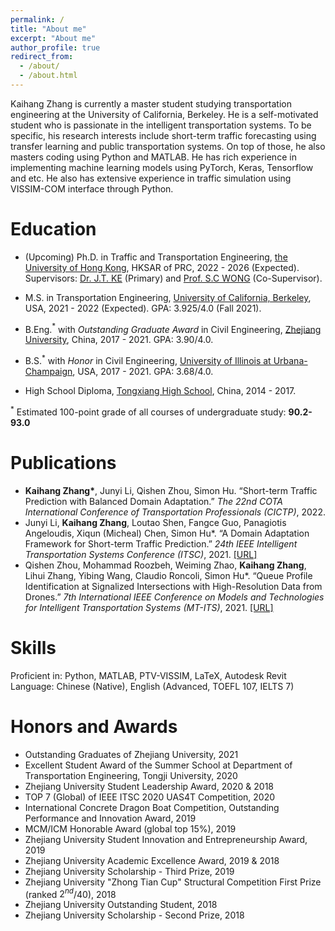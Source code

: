 ```yaml
---
permalink: /
title: "About me"
excerpt: "About me"
author_profile: true
redirect_from: 
  - /about/
  - /about.html
---
```


Kaihang Zhang is currently a master student studying transportation engineering at the University of California, Berkeley. He is a self-motivated student who is passionate in the intelligent transportation systems. To be specific, his research interests include short-term traffic forecasting using transfer learning and public transportation systems. On top of those, he also masters coding using Python and MATLAB. He has rich experience in implementing machine learning models using PyTorch, Keras, Tensorflow and etc. He also has extensive experience in traffic simulation using VISSIM-COM interface through Python.<br>

Education
======
- (Upcoming) Ph.D. in Traffic and Transportation Engineering, [the University of Hong Kong](https://www.hku.hk/), HKSAR of PRC, 2022 - 2026 (Expected). Supervisors: [Dr. J.T. KE](http://www.civil.hku.hk/pp-kejt.html) (Primary) and [Prof. S.C WONG](http://www.civil.hku.hk/pp-wongsc.html) (Co-Supervisor).

- M.S. in Transportation Engineering, [University of California, Berkeley](https://www.berkeley.edu/), USA, 2021 - 2022 (Expected). GPA: 3.925/4.0 (Fall 2021).

- B.Eng.$^*$ with $Outstanding\ Graduate\ Award$ in Civil Engineering, [Zhejiang University](http://www.zju.edu.cn/english/), China, 2017 - 2021. GPA: 3.90/4.0.

- B.S.$^*$ with $Honor$ in Civil Engineering, [University of Illinois at Urbana-Champaign](https://illinois.edu/), USA, 2017 - 2021. GPA: 3.68/4.0.

- High School Diploma, [Tongxiang High School](http://txgjzx.zjtxedu.org/Contentpage.html?id=29), China, 2014 - 2017.

$^*$ Estimated 100-point grade of all courses of undergraduate study: **90.2-93.0**

Publications
======
- **Kaihang Zhang\***, Junyi Li, Qishen Zhou, Simon Hu. “Short-term Traffic Prediction with Balanced Domain Adaptation.” *The 22nd COTA International Conference of Transportation Professionals (CICTP)*, 2022.
- Junyi Li, **Kaihang Zhang**, Loutao Shen, Fangce Guo, Panagiotis Angeloudis, Xiqun (Micheal) Chen, Simon Hu\*. “A Domain Adaptation Framework for Short-term Traffic Prediction.” *24th IEEE Intelligent Transportation Systems Conference (ITSC)*, 2021. [[URL]](https://ieeexplore.ieee.org/document/9564567)<br>
- Qishen Zhou, Mohammad Roozbeh, Weiming Zhao, **Kaihang Zhang**, Lihui Zhang, Yibing Wang, Claudio Roncoli, Simon Hu\*. “Queue Profile Identification at Signalized Intersections with High-Resolution Data from Drones.” *7th International IEEE Conference on Models and Technologies for Intelligent Transportation Systems (MT-ITS)*, 2021. [[URL]](https://ieeexplore.ieee.org/document/9529337)

Skills
======
Proficient in: Python, MATLAB, PTV-VISSIM, LaTeX, Autodesk Revit<br>
Language: Chinese (Native), English (Advanced, TOEFL 107, IELTS 7)

Honors and Awards
======
- Outstanding Graduates of Zhejiang University, 2021<br>
- Excellent Student Award of the Summer School at Department of Transportation Engineering, Tongji University, 2020<br>
- Zhejiang University Student Leadership Award, 2020 & 2018<br>
- TOP 7 (Global) of IEEE ITSC 2020 UAS4T Competition, 2020<br>
- International Concrete Dragon Boat Competition, Outstanding Performance and Innovation Award, 2019<br>
- MCM/ICM Honorable Award (global top 15%), 2019<br>
- Zhejiang University Student Innovation and Entrepreneurship Award, 2019<br>
- Zhejiang University Academic Excellence Award, 2019 & 2018<br>
- Zhejiang University Scholarship - Third Prize, 2019<br>
- Zhejiang University "Zhong Tian Cup" Structural Competition First Prize (ranked $2^{nd}$/40), 2018<br>
- Zhejiang University Outstanding Student, 2018<br>
- Zhejiang University Scholarship - Second Prize, 2018<br>